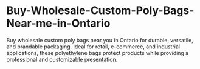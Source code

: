 # Buy-Wholesale-Custom-Poly-Bags-Near-me-in-Ontario
Buy wholesale custom poly bags near you in Ontario for durable, versatile, and brandable packaging. Ideal for retail, e-commerce, and industrial applications, these polyethylene bags protect products while providing a professional and customizable presentation.
